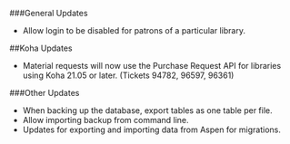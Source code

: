 ###General Updates
- Allow login to be disabled for patrons of a particular library. 

##Koha Updates
- Material requests will now use the Purchase Request API for libraries using Koha 21.05 or later. (Tickets 94782, 96597, 96361)

###Other Updates
- When backing up the database, export tables as one table per file. 
- Allow importing backup from command line.
- Updates for exporting and importing data from Aspen for migrations.